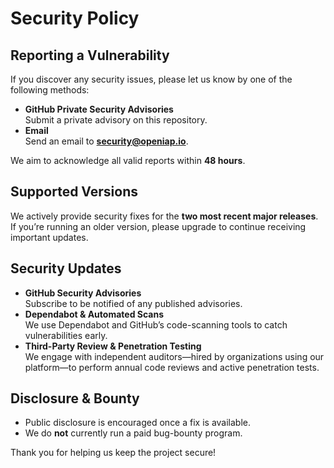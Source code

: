 # Security Policy

## Reporting a Vulnerability

If you discover any security issues, please let us know by one of the following methods:

- **GitHub Private Security Advisories**  
  Submit a private advisory on this repository.
- **Email**  
  Send an email to **security@openiap.io**.

We aim to acknowledge all valid reports within **48 hours**.

## Supported Versions

We actively provide security fixes for the **two most recent major releases**.  
If you’re running an older version, please upgrade to continue receiving important updates.

## Security Updates

- **GitHub Security Advisories**  
  Subscribe to be notified of any published advisories.  
- **Dependabot & Automated Scans**  
  We use Dependabot and GitHub’s code-scanning tools to catch vulnerabilities early.  
- **Third-Party Review & Penetration Testing**  
  We engage with independent auditors—hired by organizations using our platform—to perform annual code reviews and active penetration tests.

## Disclosure & Bounty

- Public disclosure is encouraged once a fix is available.  
- We do **not** currently run a paid bug-bounty program.

Thank you for helping us keep the project secure!
